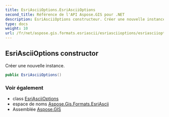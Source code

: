 ```yaml
---
title: EsriAsciiOptions.EsriAsciiOptions
second_title: Référence de l'API Aspose.GIS pour .NET
description: EsriAsciiOptions constructeur. Créer une nouvelle instance.
type: docs
weight: 10
url: /fr/net/aspose.gis.formats.esriascii/esriasciioptions/esriasciioptions/
---
```

## EsriAsciiOptions constructor

Créer une nouvelle instance.

```csharp
public EsriAsciiOptions()
```

### Voir également

* class [EsriAsciiOptions](../)
* espace de noms [Aspose.Gis.Formats.EsriAscii](../../esriasciioptions/)
* Assemblée [Aspose.GIS](../../../)


